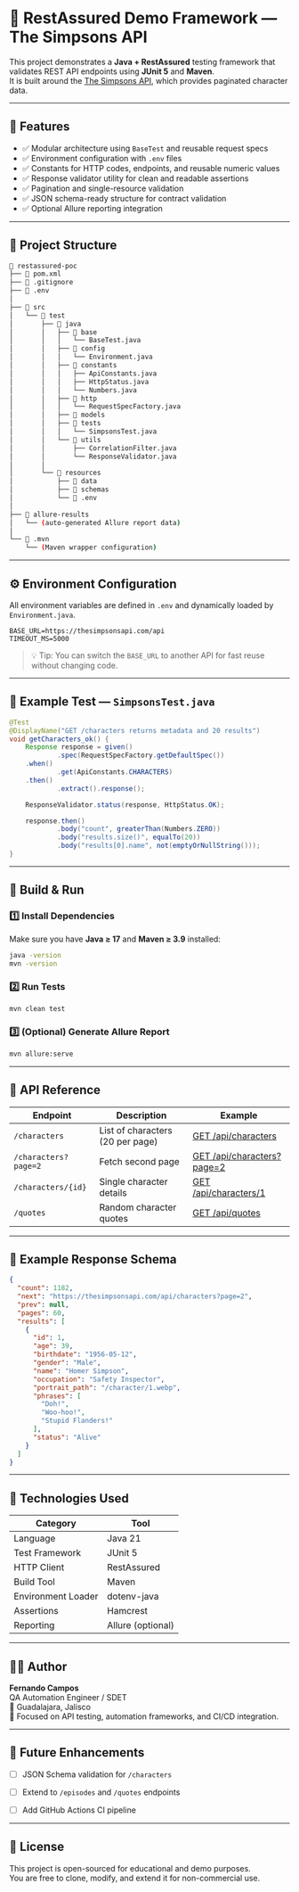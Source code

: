 # 🧪 RestAssured Demo Framework — The Simpsons API

This project demonstrates a **Java + RestAssured** testing framework that validates REST API endpoints using **JUnit 5** and **Maven**.  
It is built around the [The Simpsons API](https://thesimpsonsapi.com/api/characters), which provides paginated character data.

---

## 🚀 Features

- ✅ Modular architecture using `BaseTest` and reusable request specs  
- ✅ Environment configuration with `.env` files  
- ✅ Constants for HTTP codes, endpoints, and reusable numeric values  
- ✅ Response validator utility for clean and readable assertions  
- ✅ Pagination and single-resource validation  
- ✅ JSON schema-ready structure for contract validation  
- ✅ Optional Allure reporting integration  

---

## 📂 Project Structure

```bash
📁 restassured-poc
├── 📄 pom.xml
├── 📄 .gitignore
├── 📄 .env
│
├── 📁 src
│   └── 📁 test
│       ├── 📁 java
│       │   ├── 📁 base
│       │   │   └── BaseTest.java
│       │   ├── 📁 config
│       │   │   └── Environment.java
│       │   ├── 📁 constants
│       │   │   ├── ApiConstants.java
│       │   │   ├── HttpStatus.java
│       │   │   └── Numbers.java
│       │   ├── 📁 http
│       │   │   └── RequestSpecFactory.java
│       │   ├── 📁 models
│       │   ├── 📁 tests
│       │   │   └── SimpsonsTest.java
│       │   └── 📁 utils
│       │       ├── CorrelationFilter.java
│       │       └── ResponseValidator.java
│       │
│       └── 📁 resources
│           ├── 📁 data
│           ├── 📁 schemas
│           └── 📄 .env
│
├── 📁 allure-results
│   └── (auto-generated Allure report data)
│
└── 📁 .mvn
    └── (Maven wrapper configuration)
```

---

## ⚙️ Environment Configuration

All environment variables are defined in `.env` and dynamically loaded by `Environment.java`.

```properties
BASE_URL=https://thesimpsonsapi.com/api
TIMEOUT_MS=5000
```

> 💡 Tip: You can switch the `BASE_URL` to another API for fast reuse without changing code.

---

## 🧩 Example Test — `SimpsonsTest.java`

```java
@Test
@DisplayName("GET /characters returns metadata and 20 results")
void getCharacters_ok() {
    Response response = given()
            .spec(RequestSpecFactory.getDefaultSpec())
    .when()
            .get(ApiConstants.CHARACTERS)
    .then()
            .extract().response();

    ResponseValidator.status(response, HttpStatus.OK);

    response.then()
            .body("count", greaterThan(Numbers.ZERO))
            .body("results.size()", equalTo(20))
            .body("results[0].name", not(emptyOrNullString()));
}
```

---

## 🧰 Build & Run

### 1️⃣ Install Dependencies
Make sure you have **Java ≥ 17** and **Maven ≥ 3.9** installed:
```bash
java -version
mvn -version
```

### 2️⃣ Run Tests
```bash
mvn clean test
```

### 3️⃣ (Optional) Generate Allure Report
```bash
mvn allure:serve
```

---

## 🧠 API Reference

| Endpoint | Description | Example |
|-----------|--------------|----------|
| `/characters` | List of characters (20 per page) | [GET /api/characters](https://thesimpsonsapi.com/api/characters) |
| `/characters?page=2` | Fetch second page | [GET /api/characters?page=2](https://thesimpsonsapi.com/api/characters?page=2) |
| `/characters/{id}` | Single character details | [GET /api/characters/1](https://thesimpsonsapi.com/api/characters/1) |
| `/quotes` | Random character quotes | [GET /api/quotes](https://thesimpsonsapi.com/api/quotes) |

---

## 🧾 Example Response Schema

```json
{
  "count": 1182,
  "next": "https://thesimpsonsapi.com/api/characters?page=2",
  "prev": null,
  "pages": 60,
  "results": [
    {
      "id": 1,
      "age": 39,
      "birthdate": "1956-05-12",
      "gender": "Male",
      "name": "Homer Simpson",
      "occupation": "Safety Inspector",
      "portrait_path": "/character/1.webp",
      "phrases": [
        "Doh!",
        "Woo-hoo!",
        "Stupid Flanders!"
      ],
      "status": "Alive"
    }
  ]
}
```

---

## 🧱 Technologies Used

| Category | Tool |
|-----------|------|
| Language | Java 21 |
| Test Framework | JUnit 5 |
| HTTP Client | RestAssured |
| Build Tool | Maven |
| Environment Loader | dotenv-java |
| Assertions | Hamcrest |
| Reporting | Allure (optional) |

---

## 🧑‍💻 Author

**Fernando Campos**  
QA Automation Engineer / SDET  
📍 Guadalajara, Jalisco  
💼 Focused on API testing, automation frameworks, and CI/CD integration.

---

## 🏁 Future Enhancements

- [ ] JSON Schema validation for `/characters`  
- [ ] Extend to `/episodes` and `/quotes` endpoints  
- [ ] Add GitHub Actions CI pipeline  


---

## 📄 License

This project is open-sourced for educational and demo purposes.  
You are free to clone, modify, and extend it for non-commercial use.
